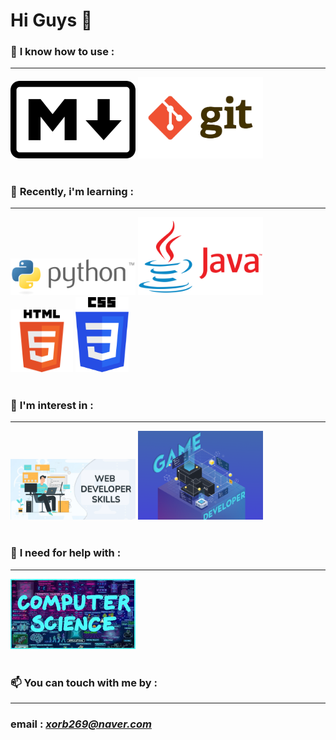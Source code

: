 # Hi Guys 👋


### 🔭 **I know how to use** :
---
<img src="./images/Markdown-mark.svg.png" alt="drawing" width="200"/>

<img src="./images/git.jpg" alt="drawing" width="200"/>
<br>

<br>

### 🌱 **Recently, i'm learning** : 
---
<img src="./images/python.png" alt="drawing" width="200"/>

<img src="./images/Java.png" alt="drawing" width="200"/>

<img src="./images/html.png" alt="drawing" height="100"/>

<img src="./images/css.png" alt="drawing" height="120"/>

<br>


<br>

### 👯 **I'm interest in** :
---
<img src="./images/web_dev.jpg" alt="drawing" width="200"/>

<img src="./images/game-dev.png" alt="drawing" width="200"/>

<br>


<br>

### 🤔 **I need for help with** :
---
<img src="./images/CS.jpg" alt="drawing" width="200"/>

<br>


<br>

### 📫 **You can touch with me by** :
---
### email : *xorb269@naver.com*


<!--

Here are some ideas to get you started:

- 🔭 I’m currently working on ...
- 🌱 I’m currently learning ...
- 👯 I’m looking to collaborate on ...
- 🤔 I’m looking for help with ...
- 💬 Ask me about ...
- 📫 How to reach me: ...
- 😄 Pronouns: ...
- ⚡ Fun fact: ...
-->

